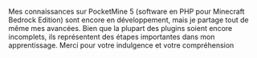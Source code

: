Mes connaissances sur PocketMine 5 (software en PHP pour Minecraft Bedrock Edition) sont encore en développement, mais je partage tout de même mes avancées. Bien que la plupart des plugins soient encore incomplets, ils représentent des étapes importantes dans mon apprentissage. Merci pour votre indulgence et votre compréhension
